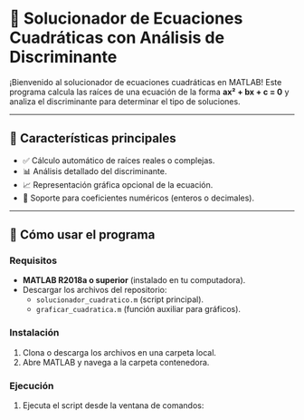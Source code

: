 # 🧮 Solucionador de Ecuaciones Cuadráticas con Análisis de Discriminante

¡Bienvenido al solucionador de ecuaciones cuadráticas en MATLAB! Este programa calcula las raíces de una ecuación de la forma **ax² + bx + c = 0** y analiza el discriminante para determinar el tipo de soluciones.

---

## 📌 Características principales
- ✅ Cálculo automático de raíces reales o complejas.
- 📊 Análisis detallado del discriminante.
- 📈 Representación gráfica opcional de la ecuación.
- 🔢 Soporte para coeficientes numéricos (enteros o decimales).

---

## 🚀 Cómo usar el programa

### Requisitos
- **MATLAB R2018a o superior** (instalado en tu computadora).
- Descargar los archivos del repositorio:
  - `solucionador_cuadratico.m` (script principal).
  - `graficar_cuadratica.m` (función auxiliar para gráficos).

### Instalación
1. Clona o descarga los archivos en una carpeta local.
2. Abre MATLAB y navega a la carpeta contenedora.

### Ejecución
1. Ejecuta el script desde la ventana de comandos: